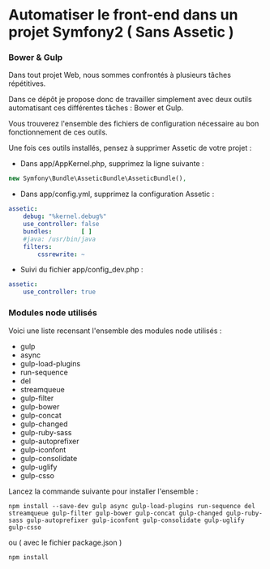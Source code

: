 # Automatiser le front-end dans un projet Symfony2 ( Sans Assetic )

### Bower & Gulp
Dans tout projet Web, nous sommes confrontés à plusieurs tâches répétitives.

Dans ce dépôt je propose donc de travailler simplement avec deux outils automatisant ces différentes tâches : Bower et Gulp.

Vous trouverez l'ensemble des fichiers de configuration nécessaire au bon fonctionnement de ces outils.

Une fois ces outils installés, pensez à supprimer Assetic de votre projet :

* Dans app/AppKernel.php, supprimez la ligne suivante :
```php
new Symfony\Bundle\AsseticBundle\AsseticBundle(),
```

* Dans app/config.yml, supprimez la configuration Assetic :
```yaml
assetic:
    debug: "%kernel.debug%"
    use_controller: false
    bundles:        [ ]
    #java: /usr/bin/java
    filters:
        cssrewrite: ~
```

* Suivi du fichier app/config_dev.php :
```yaml
assetic:
    use_controller: true
```

### Modules node utilisés

Voici une liste recensant l'ensemble des modules node utilisés :

* gulp 
* async
* gulp-load-plugins
* run-sequence
* del
* streamqueue
* gulp-filter
* gulp-bower
* gulp-concat
* gulp-changed
* gulp-ruby-sass
* gulp-autoprefixer
* gulp-iconfont
* gulp-consolidate
* gulp-uglify
* gulp-csso

Lancez la commande suivante pour installer l'ensemble :
```
npm install --save-dev gulp async gulp-load-plugins run-sequence del streamqueue gulp-filter gulp-bower gulp-concat gulp-changed gulp-ruby-sass gulp-autoprefixer gulp-iconfont gulp-consolidate gulp-uglify gulp-csso
```

ou ( avec le fichier package.json )

```
npm install
```
